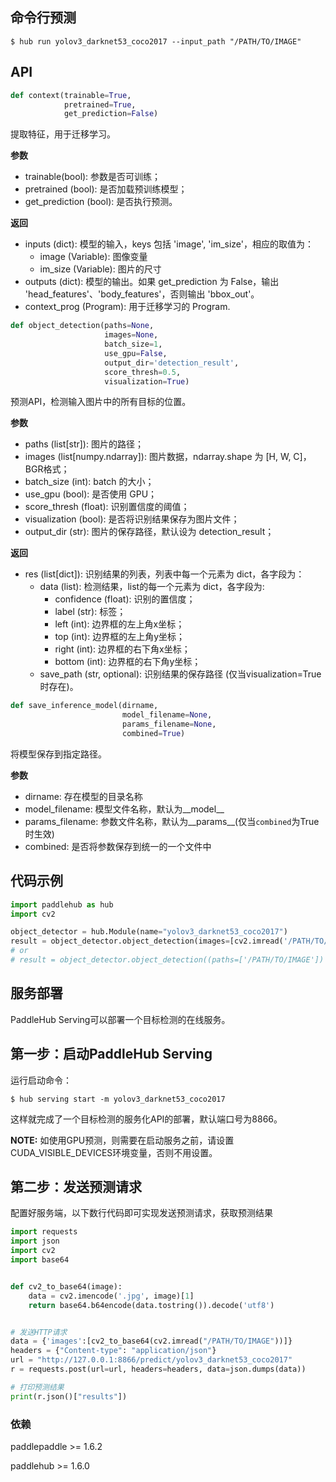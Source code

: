 ## 命令行预测

```shell
$ hub run yolov3_darknet53_coco2017 --input_path "/PATH/TO/IMAGE"
```

## API

```python
def context(trainable=True,
            pretrained=True,
            get_prediction=False)
```

提取特征，用于迁移学习。

**参数**

* trainable(bool): 参数是否可训练；
* pretrained (bool): 是否加载预训练模型；
* get\_prediction (bool): 是否执行预测。

**返回**

* inputs (dict): 模型的输入，keys 包括 'image', 'im\_size'，相应的取值为：
    * image (Variable): 图像变量
    * im\_size (Variable): 图片的尺寸
* outputs (dict): 模型的输出。如果 get\_prediction 为 False，输出 'head\_features'、'body\_features'，否则输出 'bbox\_out'。
* context\_prog (Program): 用于迁移学习的 Program.

```python
def object_detection(paths=None,
                     images=None,
                     batch_size=1,
                     use_gpu=False,
                     output_dir='detection_result',
                     score_thresh=0.5,
                     visualization=True)
```

预测API，检测输入图片中的所有目标的位置。

**参数**

* paths (list\[str\]): 图片的路径；
* images (list\[numpy.ndarray\]): 图片数据，ndarray.shape 为 \[H, W, C\]，BGR格式；
* batch\_size (int): batch 的大小；
* use\_gpu (bool): 是否使用 GPU；
* score\_thresh (float): 识别置信度的阈值；
* visualization (bool): 是否将识别结果保存为图片文件；
* output\_dir (str): 图片的保存路径，默认设为 detection\_result；

**返回**

* res (list\[dict\]): 识别结果的列表，列表中每一个元素为 dict，各字段为：
    * data (list): 检测结果，list的每一个元素为 dict，各字段为:
        * confidence (float): 识别的置信度；
        * label (str): 标签；
        * left (int): 边界框的左上角x坐标；
        * top (int): 边界框的左上角y坐标；
        * right (int): 边界框的右下角x坐标；
        * bottom (int): 边界框的右下角y坐标；
    * save\_path (str, optional): 识别结果的保存路径 (仅当visualization=True时存在)。

```python
def save_inference_model(dirname,
                         model_filename=None,
                         params_filename=None,
                         combined=True)
```

将模型保存到指定路径。

**参数**

* dirname: 存在模型的目录名称
* model\_filename: 模型文件名称，默认为\_\_model\_\_
* params\_filename: 参数文件名称，默认为\_\_params\_\_(仅当`combined`为True时生效)
* combined: 是否将参数保存到统一的一个文件中

## 代码示例

```python
import paddlehub as hub
import cv2

object_detector = hub.Module(name="yolov3_darknet53_coco2017")
result = object_detector.object_detection(images=[cv2.imread('/PATH/TO/IMAGE')])
# or
# result = object_detector.object_detection((paths=['/PATH/TO/IMAGE'])
```

## 服务部署

PaddleHub Serving可以部署一个目标检测的在线服务。

## 第一步：启动PaddleHub Serving

运行启动命令：
```shell
$ hub serving start -m yolov3_darknet53_coco2017
```

这样就完成了一个目标检测的服务化API的部署，默认端口号为8866。

**NOTE:** 如使用GPU预测，则需要在启动服务之前，请设置CUDA\_VISIBLE\_DEVICES环境变量，否则不用设置。

## 第二步：发送预测请求

配置好服务端，以下数行代码即可实现发送预测请求，获取预测结果

```python
import requests
import json
import cv2
import base64


def cv2_to_base64(image):
    data = cv2.imencode('.jpg', image)[1]
    return base64.b64encode(data.tostring()).decode('utf8')


# 发送HTTP请求
data = {'images':[cv2_to_base64(cv2.imread("/PATH/TO/IMAGE"))]}
headers = {"Content-type": "application/json"}
url = "http://127.0.0.1:8866/predict/yolov3_darknet53_coco2017"
r = requests.post(url=url, headers=headers, data=json.dumps(data))

# 打印预测结果
print(r.json()["results"])
```

### 依赖

paddlepaddle >= 1.6.2

paddlehub >= 1.6.0
